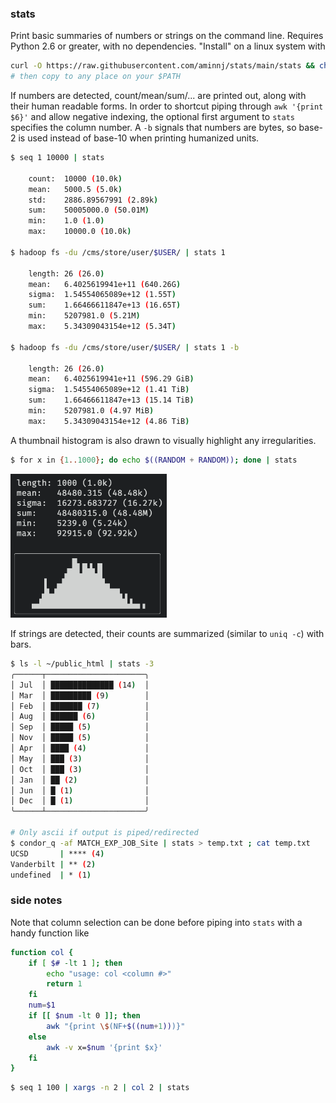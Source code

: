 ### stats

Print basic summaries of numbers or strings on the command line. 
Requires Python 2.6 or greater, with no dependencies.
"Install" on a linux system with
```bash
curl -O https://raw.githubusercontent.com/aminnj/stats/main/stats && chmod u+x stats
# then copy to any place on your $PATH
```

If numbers are detected, count/mean/sum/... are printed out, along with their human readable forms. 
In order to shortcut piping through `awk '{print $6}'` and allow negative indexing,
the optional first argument to `stats` specifies the column number. A `-b` signals that numbers
are bytes, so base-2 is used instead of base-10 when printing humanized units.
```bash
$ seq 1 10000 | stats

    count:  10000 (10.0k)
    mean:   5000.5 (5.0k)
    std:    2886.89567991 (2.89k)
    sum:    50005000.0 (50.01M)
    min:    1.0 (1.0)
    max:    10000.0 (10.0k)

$ hadoop fs -du /cms/store/user/$USER/ | stats 1

    length: 26 (26.0)
    mean:   6.4025619941e+11 (640.26G)
    sigma:  1.54554065089e+12 (1.55T)
    sum:    1.66466611847e+13 (16.65T)
    min:    5207981.0 (5.21M)
    max:    5.34309043154e+12 (5.34T)

$ hadoop fs -du /cms/store/user/$USER/ | stats 1 -b

    length: 26 (26.0)
    mean:   6.4025619941e+11 (596.29 GiB)
    sigma:  1.54554065089e+12 (1.41 TiB)
    sum:    1.66466611847e+13 (15.14 TiB)
    min:    5207981.0 (4.97 MiB)
    max:    5.34309043154e+12 (4.86 TiB)

```

A thumbnail histogram is also drawn to visually highlight any irregularities.
```bash
$ for x in {1..1000}; do echo $((RANDOM + RANDOM)); done | stats
```
<img src="images/histexample1.png" width="250px" />



If strings are detected, their counts are summarized (similar to `uniq -c`) with bars.
```bash
$ ls -l ~/public_html | stats -3
╭──────┬──────────────────────╮
│ Jul  │ ██████████████ (14)  │
│ Mar  │ █████████ (9)        │
│ Feb  │ ███████ (7)          │
│ Aug  │ ██████ (6)           │
│ Sep  │ █████ (5)            │
│ Nov  │ █████ (5)            │
│ Apr  │ ████ (4)             │
│ May  │ ███ (3)              │
│ Oct  │ ███ (3)              │
│ Jan  │ ██ (2)               │
│ Jun  │ █ (1)                │
│ Dec  │ █ (1)                │
╰──────┴──────────────────────╯

# Only ascii if output is piped/redirected
$ condor_q -af MATCH_EXP_JOB_Site | stats > temp.txt ; cat temp.txt
UCSD       | **** (4)
Vanderbilt | ** (2)
undefined  | * (1)
```

### side notes

Note that column selection can be done before piping into `stats` with
a handy function like
```bash
function col {
    if [ $# -lt 1 ]; then
        echo "usage: col <column #>"
        return 1
    fi
    num=$1
    if [[ $num -lt 0 ]]; then
        awk "{print \$(NF+$((num+1)))}"
    else
        awk -v x=$num '{print $x}'
    fi
}
```

```bash
$ seq 1 100 | xargs -n 2 | col 2 | stats
```
